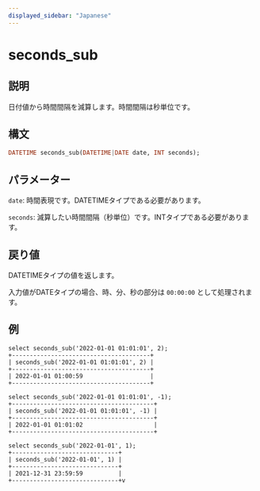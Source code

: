 ```yaml
---
displayed_sidebar: "Japanese"
---
```


# seconds_sub

## 説明

日付値から時間間隔を減算します。時間間隔は秒単位です。

## 構文

```Haskell
DATETIME seconds_sub(DATETIME|DATE date, INT seconds);
```

## パラメーター

`date`: 時間表現です。DATETIMEタイプである必要があります。

`seconds`: 減算したい時間間隔（秒単位）です。INTタイプである必要があります。

## 戻り値

DATETIMEタイプの値を返します。

入力値がDATEタイプの場合、時、分、秒の部分は `00:00:00` として処理されます。

## 例

```Plain Text
select seconds_sub('2022-01-01 01:01:01', 2);
+---------------------------------------+
| seconds_sub('2022-01-01 01:01:01', 2) |
+---------------------------------------+
| 2022-01-01 01:00:59                   |
+---------------------------------------+

select seconds_sub('2022-01-01 01:01:01', -1);
+----------------------------------------+
| seconds_sub('2022-01-01 01:01:01', -1) |
+----------------------------------------+
| 2022-01-01 01:01:02                    |
+----------------------------------------+

select seconds_sub('2022-01-01', 1);
+------------------------------+
| seconds_sub('2022-01-01', 1) |
+------------------------------+
| 2021-12-31 23:59:59          |
+------------------------------+v
```
